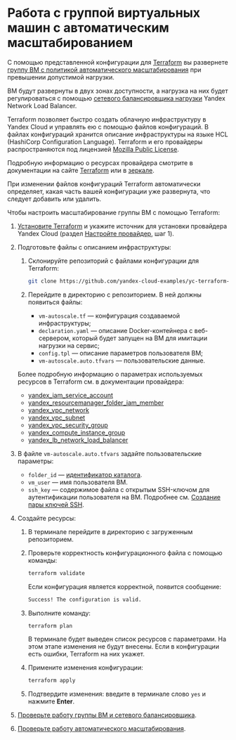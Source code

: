 # Работа с группой виртуальных машин с автоматическим масштабированием

С помощью представленной конфигурации для [Terraform](https://www.terraform.io/) вы развернете [группу ВМ с политикой автоматического масштабирования](https://cloud.yandex.ru/docs/compute/concepts/instance-groups/scale#auto-scale) при превышении допустимой нагрузки.

ВМ будут развернуты в двух зонах доступности, а нагрузка на них будет регулироваться с помощью [сетевого балансировщика нагрузки](https://cloud.yandex.ru/docs/network-load-balancer/concepts/) Yandex Network Load Balancer.

Terraform позволяет быстро создать облачную инфраструктуру в Yandex Cloud и управлять ею с помощью файлов конфигураций. В файлах конфигураций хранится описание инфраструктуры на языке HCL (HashiCorp Configuration Language). Terraform и его провайдеры распространяются под лицензией [Mozilla Public License](https://github.com/hashicorp/terraform/blob/main/LICENSE). 

Подробную информацию о ресурсах провайдера смотрите в документации на сайте [Terraform](https://www.terraform.io/docs/providers/yandex/index.html) или в [зеркале](https://terraform-provider.yandexcloud.net).

При изменении файлов конфигураций Terraform автоматически определяет, какая часть вашей конфигурации уже развернута, что следует добавить или удалить.

Чтобы настроить масштабирование группы ВМ с помощью Terraform:

1. [Установите Terraform](https://cloud.yandex.ru/docs/tutorials/infrastructure-management/terraform-quickstart#install-terraform) и укажите источник для установки провайдера Yandex Cloud (раздел [Настройте провайдер](https://cloud.yandex.ru/docs/tutorials/infrastructure-management/terraform-quickstart#configure-provider), шаг 1).

1. Подготовьте файлы с описанием инфраструктуры:
    1. Склонируйте репозиторий с файлами конфигурации для Terraform:
        
        ```bash
        git clone https://github.com/yandex-cloud-examples/yc-terraform-vm-autoscale.git
        ```

    1. Перейдите в директорию с репозиторием. В ней должны появиться файлы:
        - `vm-autoscale.tf` — конфигурация создаваемой инфраструктуры;
        - `declaration.yaml` — описание Docker-контейнера с веб-сервером, который будет запущен на ВМ для имитации нагрузки на сервис;
        - `config.tpl` — описание параметров пользователя ВМ;
        - `vm-autoscale.auto.tfvars` — пользовательские данные.

    Более подробную информацию о параметрах используемых ресурсов в Terraform см. в документации провайдера:
    - [yandex_iam_service_account](https://terraform-provider.yandexcloud.net/Resources/iam_service_account)
    - [yandex_resourcemanager_folder_iam_member](https://terraform-provider.yandexcloud.net/Resources/resourcemanager_folder_iam_member)
    - [yandex_vpc_network](https://terraform-provider.yandexcloud.net/Resources/vpc_network)
    - [yandex_vpc_subnet](https://terraform-provider.yandexcloud.net/Resources/vpc_subnet)
    - [yandex_vpc_security_group](https://terraform-provider.yandexcloud.net/Resources/vpc_security_group)
    - [yandex_compute_instance_group](https://terraform-provider.yandexcloud.net/Resources/compute_instance_group)
    - [yandex_lb_network_load_balancer](https://terraform-provider.yandexcloud.net/Resources/lb_network_load_balancer)

1. В файле `vm-autoscale.auto.tfvars` задайте пользовательские параметры:
    - `folder_id` — [идентификатор каталога](https://cloud.yandex.ru/docs/resource-manager/operations/folder/get-id).
    - `vm_user` — имя пользователя ВМ.
    - `ssh_key` — содержимое файла с открытым SSH-ключом для аутентификации пользователя на ВМ. Подробнее см. [Создание пары ключей SSH](https://cloud.yandex.ru/docs/compute/operations/vm-connect/ssh#creating-ssh-keys).

1. Создайте ресурсы:
    1. В терминале перейдите в директорию с загруженным репозиторием.
    1. Проверьте корректность конфигурационного файла с помощью команды:

        ```bash
        terraform validate
        ```

        Если конфигурация является корректной, появится сообщение:

        ```bash
        Success! The configuration is valid.
        ```

    1. Выполните команду:

        ```bash
        terraform plan
        ```

        В терминале будет выведен список ресурсов с параметрами. На этом этапе изменения не будут внесены. Если в конфигурации есть ошибки, Terraform на них укажет.
    1. Примените изменения конфигурации:

        ```bash
        terraform apply
        ```

    1. Подтвердите изменения: введите в терминале слово `yes` и нажмите **Enter**.
1. [Проверьте работу группы ВМ и сетевого балансировщика](https://cloud.yandex.ru/docs/tutorials/infrastructure-management/vm-autoscale#check-service).
1. [Проверьте работу автоматического масштабирования](https://cloud.yandex.ru/docs/tutorials/infrastructure-management/vm-autoscale#check-highload).
